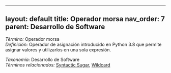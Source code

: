 
---
layout: default
title: Operador morsa
nav_order: 7
parent: Desarrollo de Software
---

*Término:* Operador morsa  
*Definición:* Operador de asignación introducido en Python 3.8 que permite asignar valores y utilizarlos en una sola expresión.

*Taxonomía:* Desarrollo de Software  
*Términos relacionados:* [Syntactic Sugar](https://maleniski.github.io/diccionario-angl-tec-mx/docs/alfabeticamente/S/syntactic-sugar/), [Wildcard](https://maleniski.github.io/diccionario-angl-tec-mx/docs/alfabeticamente/W/wildcard/)
